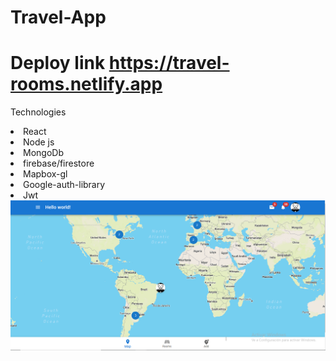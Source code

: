 # Travel-App


# Deploy link https://travel-rooms.netlify.app

<p>Technologies</p>
<li>React</li>
<li>Node js</li>
<li>MongoDb</li>
<li>firebase/firestore</li>
<li>Mapbox-gl</li>
<li>Google-auth-library</li>
<li>Jwt</li>


<img src="https://github.com/Uli-mgh/Travel-App/blob/main/Captura%20de%20pantalla%202022-08-21%20093831.png" alt=""/>
